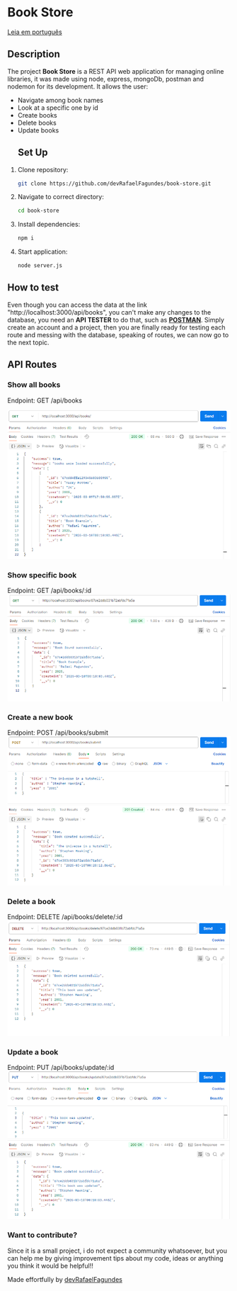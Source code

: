 # Book Store

[Leia em português](README.pt-br.md)

## Description

The project **Book Store** is a REST API web application for managing online libraries, it was made using node, express, mongoDb, postman and nodemon for its development. It allows the user:
* Navigate among book names
* Look at a specific one by id
* Create books
* Delete books
* Update books
  ## Set Up
1. Clone repository:
   ```bash
   git clone https://github.com/devRafaelFagundes/book-store.git
   ```
3. Navigate to correct directory:
   ```bash
   cd book-store
   ```
4. Install dependencies:
   ```bash
   npm i
   ```
5. Start application:
   ```bash
   node server.js
   ```
## How to test

Even though you can access the data at the link "http://localhost:3000/api/books", you can't make any changes to the database, you need an **API TESTER** to do that, such as [**POSTMAN**](https://www.postman.com/). Simply create an account and a project, then you are finally ready for testing each route and messing with the database, speaking of routes, we can now go to the next topic. 

## API Routes

### Show all books
Endpoint: GET /api/books

![Request and response showing the data using postman](./images/api-books.png)
### Show specific book
Endpoint: GET /api/books/:id
![Request and response showing the book with requested id using postman](./images/api-books-id.png)

### Create a new book
Endpoint: POST /api/books/submit
![Request and response creating a new book with postman](./images/api-books-submit.png)

### Delete a book
Endpoint: DELETE /api/books/delete/:id
![Request and response deleting a new book with postman](./images/api-book-delete-id.png)
### Update a book
Endpoint: PUT /api/books/update/:id
![Request and response deleting a new book with postman](./images/api-books-update-id.png)
### Want to contribute?
Since it is a small project, i do not expect a community whatsoever, but you can help me by giving improvement tips about my code, ideas or anything  you think it would be helpful!!

Made effortfully by [devRafaelFagundes](https://github.com/devRafaelFagundes)
